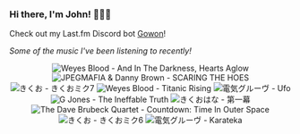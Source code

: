 ### Hi there, I'm John! 🏄🏻‍♂️

Check out my Last.fm Discord bot [Gowon](http://gowon.ca)!

_Some of the music I've been listening to recently!_


<!-- lastfm -->
<p align="center"><img src="https://lastfm.freetls.fastly.net/i/u/64s/8214c56f1e5bc67fcd1f29073dedf822.jpg" title="Weyes Blood - And In The Darkness, Hearts Aglow"> <img src="https://lastfm.freetls.fastly.net/i/u/64s/df9e72398d90044cb4d8e945d0d1abe3.jpg" title="JPEGMAFIA & Danny Brown - SCARING THE HOES"> <img src="https://lastfm.freetls.fastly.net/i/u/64s/194fa966dd4de3a11b2211ea437cef56.jpg" title="きくお - きくおミク7"> <img src="https://lastfm.freetls.fastly.net/i/u/64s/463b22f2004e52c747f0ca1607860e5f.png" title="Weyes Blood - Titanic Rising"> <img src="https://lastfm.freetls.fastly.net/i/u/64s/1ea786fca4cb4ac986cad0c34a67ed8e.jpg" title="電気グルーヴ - Ufo"> <img src="https://lastfm.freetls.fastly.net/i/u/64s/a3801ccecc530c8a92f7a4ff4c9ce9b5.jpg" title="G Jones - The Ineffable Truth"> <img src="https://lastfm.freetls.fastly.net/i/u/64s/7d9ce2cf0e0587a3c0803f6366b427f1.jpg" title="きくおはな - 第一幕"> <img src="https://lastfm.freetls.fastly.net/i/u/64s/50bdc04ec2f34a9e997a4410d214c275.jpg" title="The Dave Brubeck Quartet - Countdown: Time In Outer Space"> <img src="https://lastfm.freetls.fastly.net/i/u/64s/d96482fe3b82df24f248d260b5282efe.jpg" title="きくお - きくおミク6"> <img src="https://lastfm.freetls.fastly.net/i/u/64s/7c4abbcbba8386f103fa70def2e1084f.png" title="電気グルーヴ - Karateka"> </p>
